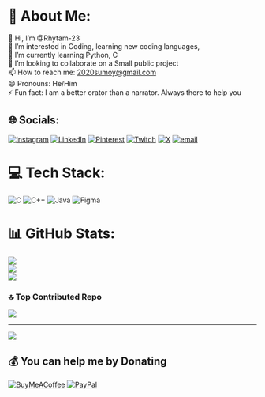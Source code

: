 # 💫 About Me:
👋 Hi, I’m @Rhytam-23<br>👀 I’m interested in Coding, learning new coding languages,<br>🌱 I’m currently learning Python, C<br>💞️ I’m looking to collaborate on a Small public project<br>📫 How to reach me: 2020sumoy@gmail.com<br>😄 Pronouns: He/Him<br>⚡ Fun fact: I am a better orator than a narrator. Always there to help you


## 🌐 Socials:
[![Instagram](https://img.shields.io/badge/Instagram-%23E4405F.svg?logo=Instagram&logoColor=white)](https://instagram.com/i_am_rhytam) [![LinkedIn](https://img.shields.io/badge/LinkedIn-%230077B5.svg?logo=linkedin&logoColor=white)](https://linkedin.com/in/rhytam-biswas) [![Pinterest](https://img.shields.io/badge/Pinterest-%23E60023.svg?logo=Pinterest&logoColor=white)](https://pinterest.com/rhytam01) [![Twitch](https://img.shields.io/badge/Twitch-%239146FF.svg?logo=Twitch&logoColor=white)](https://twitch.tv/rhytam02) [![X](https://img.shields.io/badge/X-black.svg?logo=X&logoColor=white)](https://x.com/BiswasRhyt20481) [![email](https://img.shields.io/badge/Email-D14836?logo=gmail&logoColor=white)](mailto:2020sumoy@gmail.com) 

# 💻 Tech Stack:
![C](https://img.shields.io/badge/c-%2300599C.svg?style=plastic&logo=c&logoColor=white) ![C++](https://img.shields.io/badge/c++-%2300599C.svg?style=plastic&logo=c%2B%2B&logoColor=white) ![Java](https://img.shields.io/badge/java-%23ED8B00.svg?style=plastic&logo=openjdk&logoColor=white) ![Figma](https://img.shields.io/badge/figma-%23F24E1E.svg?style=plastic&logo=figma&logoColor=white)
# 📊 GitHub Stats:
![](https://github-readme-stats.vercel.app/api?username=Rhytam23&theme=ocean_dark&hide_border=false&include_all_commits=true&count_private=true)<br/>
![](https://nirzak-streak-stats.vercel.app/?user=Rhytam23&theme=ocean_dark&hide_border=false)<br/>
![](https://github-readme-stats.vercel.app/api/top-langs/?username=Rhytam23&theme=ocean_dark&hide_border=false&include_all_commits=true&count_private=true&layout=compact)

### 🔝 Top Contributed Repo
![](https://github-contributor-stats.vercel.app/api?username=Rhytam23&limit=5&theme=dark&combine_all_yearly_contributions=true)

---
[![](https://visitcount.itsvg.in/api?id=Rhytam23&icon=0&color=0)](https://visitcount.itsvg.in)

  ## 💰 You can help me by Donating
  [![BuyMeACoffee](https://img.shields.io/badge/Buy%20Me%20a%20Coffee-ffdd00?style=for-the-badge&logo=buy-me-a-coffee&logoColor=black)](https://buymeacoffee.com/2020sumoyi) [![PayPal](https://img.shields.io/badge/PayPal-00457C?style=for-the-badge&logo=paypal&logoColor=white)](https://paypal.me/rhhytam01) 

  
<!-- Proudly created with GPRM ( https://gprm.itsvg.in ) -->
